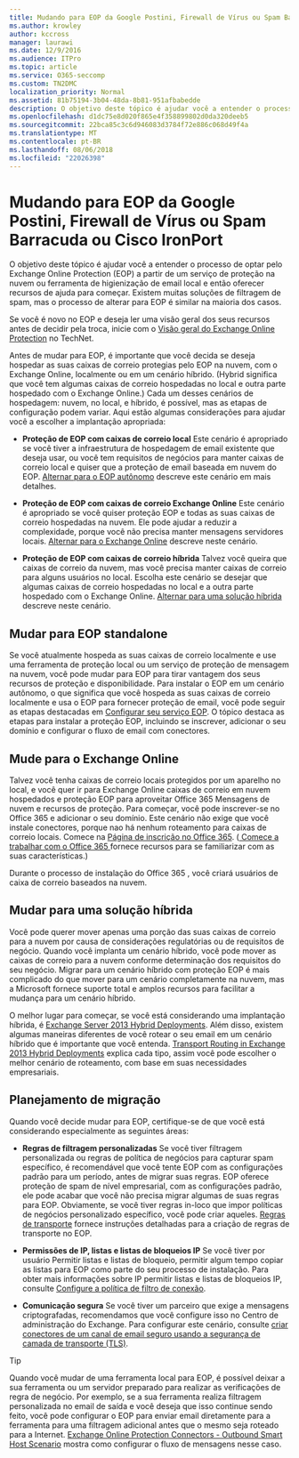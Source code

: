 ```yaml
---
title: Mudando para EOP da Google Postini, Firewall de Vírus ou Spam Barracuda ou Cisco IronPort
ms.author: krowley
author: kccross
manager: laurawi
ms.date: 12/9/2016
ms.audience: ITPro
ms.topic: article
ms.service: O365-seccomp
ms.custom: TN2DMC
localization_priority: Normal
ms.assetid: 81b75194-3b04-48da-8b81-951afbabedde
description: O objetivo deste tópico é ajudar você a entender o processo de optar pelo Exchange Online Protection (EOP) a partir de um serviço de proteção na nuvem ou ferramenta de higienização de email local e então oferecer recursos de ajuda para começar.
ms.openlocfilehash: d1dc75e8d020f865e4f358899802d0da320deeb5
ms.sourcegitcommit: 22bca85c3c6d946083d3784f72e886c068d49f4a
ms.translationtype: MT
ms.contentlocale: pt-BR
ms.lasthandoff: 08/06/2018
ms.locfileid: "22026398"
---
```

# <a name="switch-to-eop-from-google-postini-the-barracuda-spam-and-virus-firewall-or-cisco-ironport"></a>Mudando para EOP da Google Postini, Firewall de Vírus ou Spam Barracuda ou Cisco IronPort

 O objetivo deste tópico é ajudar você a entender o processo de optar pelo Exchange Online Protection (EOP) a partir de um serviço de proteção na nuvem ou ferramenta de higienização de email local e então oferecer recursos de ajuda para começar. Existem muitas soluções de filtragem de spam, mas o processo de alterar para EOP é similar na maioria dos casos.
  
Se você é novo no EOP e deseja ler uma visão geral dos seus recursos antes de decidir pela troca, inicie com o [Visão geral do Exchange Online Protection](exchange-online-protection-overview.md) no TechNet. 
  
Antes de mudar para EOP, é importante que você decida se deseja hospedar as suas caixas de correio protegias pelo EOP na nuvem, com o Exchange Online, localmente ou em um cenário híbrido. (Hybrid significa que você tem algumas caixas de correio hospedadas no local e outra parte hospedado com o Exchange Online.) Cada um desses cenários de hospedagem: nuvem, no local, e híbrido, é possível, mas as etapas de configuração podem variar. Aqui estão algumas considerações para ajudar você a escolher a implantação apropriada:
  
- **Proteção de EOP com caixas de correio local** Este cenário é apropriado se você tiver a infraestrutura de hospedagem de email existente que deseja usar, ou você tem requisitos de negócios para manter caixas de correio local e quiser que a proteção de email baseada em nuvem do EOP. [Alternar para o EOP autônomo](#BKMK_SwitchStandalone.md) descreve este cenário em mais detalhes. 
    
- **Proteção de EOP com caixas de correio Exchange Online** Este cenário é apropriado se você quiser proteção EOP e todas as suas caixas de correio hospedadas na nuvem. Ele pode ajudar a reduzir a complexidade, porque você não precisa manter mensagens servidores locais. [Alternar para o Exchange Online](switch-to-eop-from-google-postini-the-barracuda-spam-and-virus-firewall-or-cisco.md#BKMK_SwitchEXO) descreve neste cenário. 
    
- **Proteção de EOP com caixas de correio híbrida** Talvez você queira que caixas de correio da nuvem, mas você precisa manter caixas de correio para alguns usuários no local. Escolha este cenário se desejar que algumas caixas de correio hospedadas no local e a outra parte hospedado com o Exchange Online. [Alternar para uma solução híbrida](#BKMK_SwitchHybrid.md) descreve neste cenário. 
    
## <a name="switch-to-eop-standalone"></a>Mudar para EOP standalone
<a name="BKMK_SwitchStandalone"> </a>

Se você atualmente hospeda as suas caixas de correio localmente e use uma ferramenta de proteção local ou um serviço de proteção de mensagem na nuvem, você pode mudar para EOP para tirar vantagem dos seus recursos de proteção e disponibilidade. Para instalar o EOP em um cenário autônomo, o que significa que você hospeda as suas caixas de correio localmente e usa o EOP para fornecer proteção de email, você pode seguir as etapas destacadas em [Configurar seu serviço EOP](set-up-your-eop-service.md). O tópico destaca as etapas para instalar a proteção EOP, incluindo se inscrever, adicionar o seu domínio e configurar o fluxo de email com conectores.
  
## <a name="switch-to-exchange-online"></a>Mude para o Exchange Online
<a name="BKMK_SwitchEXO"> </a>

Talvez você tenha caixas de correio locais protegidos por um aparelho no local, e você quer ir para Exchange Online caixas de correio em nuvem hospedados e proteção EOP para aproveitar Office 365 Mensagens de nuvem e recursos de proteção. Para começar, você pode inscrever-se no Office 365 e adicionar o seu domínio. Este cenário não exige que você instale conectores, porque nao há nenhum roteamento para caixas de correio locais. Comece na [Página de inscrição no Office 365](https://www.microsoft.com/en-us/office365/online-software.aspx). ([ Comece a trabalhar com o Office 365 ](https://go.microsoft.com/fwlink/p/?LinkId=275407) fornece recursos para se familiarizar com as suas características.) 
  
Durante o processo de instalação do Office 365 , você criará usuários de caixa de correio baseados na nuvem.
  
## <a name="switch-to-a-hybrid-solution"></a>Mudar para uma solução híbrida
<a name="BKMK_SwitchHybrid"> </a>

Você pode querer mover apenas uma porção das suas caixas de correio para a nuvem por causa de considerações regulatórias ou de requisitos de negócio. Quando você implanta um cenário híbrido, você pode mover as caixas de correio para a nuvem conforme determinação dos requisitos do seu negócio. Migrar para um cenário híbrido com proteção EOP é mais complicado do que mover para um cenário completamente na nuvem, mas a Microsoft fornece suporte total e amplos recursos para facilitar a mudança para um cenário híbrido.
  
O melhor lugar para começar, se você está considerando uma implantação híbrida, é [Exchange Server 2013 Hybrid Deployments](http://technet.microsoft.com/library/59e32000-4fcf-417f-a491-f1d8f9aeef9b.aspx). Além disso, existem algumas maneiras diferentes de você rotear o seu email em um cenário híbrido que é importante que você entenda. [Transport Routing in Exchange 2013 Hybrid Deployments](http://technet.microsoft.com/library/36c2cea3-2e2f-40ac-88bd-7e1b6bd27828.aspx) explica cada tipo, assim você pode escolher o melhor cenário de roteamento, com base em suas necessidades empresariais. 
  
## <a name="migration-planning"></a>Planejamento de migração
<a name="sectionSection3"> </a>

Quando você decide mudar para EOP, certifique-se de que você está considerando especialmente as seguintes áreas:
  
- **Regras de filtragem personalizadas** Se você tiver filtragem personalizada ou regras de política de negócios para capturar spam específico, é recomendável que você tente EOP com as configurações padrão para um período, antes de migrar suas regras. EOP oferece proteção de spam de nível empresarial, com as configurações padrão, ele pode acabar que você não precisa migrar algumas de suas regras para EOP. Obviamente, se você tiver regras in-loco que impor políticas de negócios personalizado específico, você pode criar aqueles. [Regras de transporte](http://technet.microsoft.com/library/c3d2031c-fb7b-4866-8ae1-32928d0138ef.aspx) fornece instruções detalhadas para a criação de regras de transporte no EOP. 
    
- **Permissões de IP, listas e listas de bloqueios IP** Se você tiver por usuário Permitir listas e listas de bloqueio, permitir algum tempo copiar as listas para EOP como parte do seu processo de instalação. Para obter mais informações sobre IP permitir listas e listas de bloqueios IP, consulte [Configure a política de filtro de conexão](../configure-the-connection-filter-policy.md).
    
- **Comunicação segura** Se você tiver um parceiro que exige a mensagens criptografadas, recomendamos que você configure isso no Centro de administração do Exchange. Para configurar este cenário, consulte [criar conectores de um canal de email seguro usando a segurança de camada de transporte (TLS)](http://technet.microsoft.com/library/1ce4d6a4-41ba-4d1e-9ca9-e826252c1041.aspx).
    
> [!TIP]
> Quando você mudar de uma ferramenta local para EOP, é possível deixar a sua ferramenta ou um servidor preparado para realizar as verificações de regra de negócio. Por exemplo, se a sua ferramenta realiza filtragem personalizada no email de saída e você deseja que isso continue sendo feito, você pode configurar o EOP para enviar email diretamente para a ferramenta para uma filtragem adicional antes que o mesmo seja roteado para a Internet. [Exchange Online Protection Connectors - Outbound Smart Host Scenario](http://technet.microsoft.com/library/431b3f02-4efd-4bd3-94e7-eecd03f8ef5e.aspx) mostra como configurar o fluxo de mensagens nesse caso. 
  

